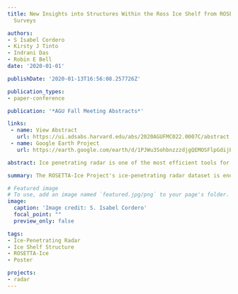 ```yaml
---
title: New Insights into Structures Within the Ross Ice Shelf from ROSETTA-Ice Radar
  Surveys

authors:
- S Isabel Cordero
- Kirsty J Tinto
- Indrani Das
- Robin E Bell
date: '2020-01-01'

publishDate: '2020-01-13T16:56:08.257726Z'

publication_types:
- paper-conference

publication: '*AGU Fall Meeting Abstracts*'

links:
 - name: View Abstract
   url: https://ui.adsabs.harvard.edu/abs/2020AGUFMC022.0007C/abstract
 - name: Google Earth Project
   url: https://earth.google.com/earth/d/1PJWu3SohbnzzzdjgQEMOSFlpGdijElr0?usp=sharing

abstract: Ice penetrating radar is one of the most efficient tools for visualizing ice sheets and ice shelves. Radar echograms are an effective resource to analyze ice dynamics and stability. From 2015 to 2017, the ROSETTA-Ice Project surveyed the Ross Ice Shelf using two radar systems onboard the IcePod, a multi-sensor aerogeophysical platform. The survey grid consisted of East-West lateral lines spaced ~10 kilometers apart, and North-South tie lines spaced 55km apart. The deployed radar were designed as high resolution short range and long range tandem units. When flying at an elevation of ~750 meters - the Shallow Ice Radar (SIR) has a maximum imaging depth of ~415 meters below the ice surface; and the Deep ICE (DICE) radar has a maximum imaging depth of ~3,000 meters. With about 55,000 kilometers of survey line data collected, the ROSETTA-Ice radar dataset is enormous and gives an unprecedented view inside the Ross Ice Shelf system.  The visualized echograms offer a unique view of the structure of the interior of the Ross Ice Shelf. For example, within the SIR echograms - thin layering of local meteoric ice (LMI) is clearest in areas with stagnant ice, like Minna Bluff; as well as, a series of bright, distinctly shaped packets of continental meteoric ice (CMI) appear throughout the interior of the ice shelf and follow glacier streamlines. The survey coverage allows features to be identified and traced throughout the shelf, from grounding zone to calving front. Surface features of shear margins, crevasses, and rifts have been mapped from extensive satellite imagery of the ice surface and are here correlated with features from the base and the interior of the ice shelf.  Horizons were picked within echograms by loading individual radar frames of ~5 minute flight duration, which is efficient, but loses spatial context. Generating full-line, georeferenced images provides context for interpretation because it enables the survey lines to be viewed simultaneously. Full-line images have been inserted into Microsoft's Augmented Reality (AR) headset and a desktop-enabled proprietary 3-Dimensional imaging software, putting the echograms in further geospatial context. We use these techniques to present a virtual tour of the Ross Ice Shelf and provide a framework for observation-driven enquiries into ice shelf processes.

summary: The ROSETTA-Ice Project's ice-penetrating radar dataset is enormous. The Shallow Ice Radar (SIR) alone has captured incredible insight into the internal structure of the Ross Ice Shelf. When paired with the Deep ICE (DICE) radar, we can identify the shelf's thickness and stability. This iPoster was exclusively online and not saved.

# Featured image
# To use, add an image named `featured.jpg/png` to your page's folder. 
image:
  caption: 'Image credit: S. Isabel Cordero'
  focal_point: ""
  preview_only: false

tags:
- Ice-Penetrating Radar
- Ice Shelf Structure
- ROSETTA-Ice
- Poster

projects:
- radar
---
```

